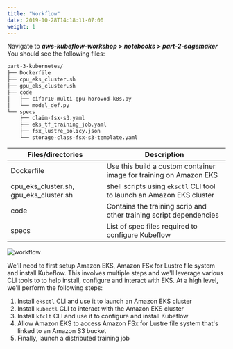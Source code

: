 ```yaml
---
title: "Workflow"
date: 2019-10-28T14:18:11-07:00
weight: 1
---
```


Navigate to
***aws-kubeflow-workshop > notebooks > part-2-sagemaker***
You should see the following files:

```bash
part-3-kubernetes/
├── Dockerfile
├── cpu_eks_cluster.sh
├── gpu_eks_cluster.sh
├── code
│   ├── cifar10-multi-gpu-horovod-k8s.py
│   └── model_def.py
└── specs
    ├── claim-fsx-s3.yaml
    ├── eks_tf_training_job.yaml
    ├── fsx_lustre_policy.json
    └── storage-class-fsx-s3-template.yaml
```

|Files/directories|Description|
|-----|-----|
|Dockerfile | Use this build a custom container image for training on Amazon EKS|
|cpu_eks_cluster.sh, gpu_eks_cluster.sh |shell scripts using `eksctl` CLI tool to launch an Amazon EKS cluster|
|code|Contains the training scrip and other training script dependencies|
|specs|List of spec files required to configure Kubeflow|

![workflow](/images/eks/workflow.png)

We'll need to first setup Amazon EKS, Amazon FSx for Lustre file  system and install Kubeflow. This involves multiple steps and we'll leverage various CLI tools to to help install, configure and interact with EKS. At a high level, we'll perform the following steps:

1. Install `eksctl` CLI and use it to launch an Amazon EKS cluster
1. Install `kubectl` CLI to interact with the Amazon EKS cluster
1. Install `kfclt` CLI and use it to configure and install Kubeflow
1. Allow Amazon EKS to access Amazon FSx for Lustre file system that's linked to an Amazon S3 bucket
1. Finally, launch a distributed training job
